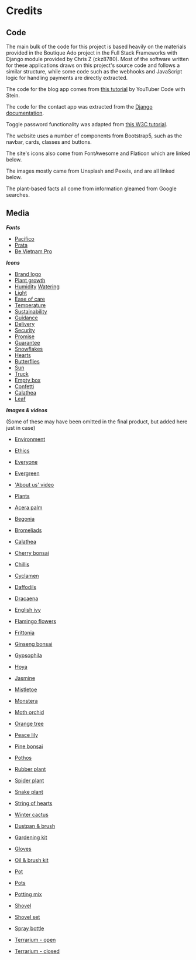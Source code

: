 # Credits 

## **Code**
The main bulk of the code for this project is based heavily on the materials provided in the Boutique Ado project in the Full Stack Frameworks with Django module provided by Chris Z (ckz8780). Most of the software written for these applications draws on this project's source code and follows a similar structure, while some code such as the webhooks and JavaScript logic for handling payments are directly extracted.

The code for the blog app comes from [this tutorial](https://www.youtube.com/watch?v=m3hhLE1KR5Q) by YouTuber Code with Stein.

The code for the contact app was extracted from the [Django documentation](https://docs.djangoproject.com/en/4.0/topics/email/).

Toggle password functionality was adapted from [this W3C tutorial](https://www.w3schools.com/howto/howto_js_toggle_password.asp).

The website uses a number of components from Bootstrap5, such as the navbar, cards, classes and buttons. 

The site's icons also come from FontAwesome and Flaticon which are linked below.

The images mostly came from Unsplash and Pexels, and are all linked below.

The plant-based facts all come from information gleamed from Google searches.

## **Media**

***Fonts***

* [Pacifico](https://fonts.google.com/specimen/Pacifico?category=Handwriting#standard-styles)
* [Prata](https://fonts.google.com/specimen/Prata?category=Serif)
* [Be Vietnam Pro](https://fonts.google.com/specimen/Be+Vietnam+Pro?category=Sans+Serif&preview.text=%C2%A315.00&preview.text_type=custom)

***Icons***

* [Brand logo](https://www.flaticon.com/free-icon/gardening_1973668?related_id=1973668&origin=search)
* [Plant growth](https://www.flaticon.com/premium-icon/growth_2194860?term=plants&related_id=2194860)
* [Humidity](https://www.flaticon.com/premium-icon/humidity_1585362?)
[Watering](https://www.flaticon.com/free-icon/watering-can_2853225?term=watering%20can&page=1&position=17&page=1&position=17&related_id=2853225&origin=search)
* [Light](https://www.flaticon.com/premium-icon/cloudy-day_3222797?term=cloudy&page=1&position=9&page=1&position=9&related_id=3222797&origin=search)
* [Ease of care](https://www.flaticon.com/premium-icon/hand_3131301?term=plant%20love&page=1&position=60&page=1&position=60&related_id=3131301&origin=search)
* [Temperature](https://www.flaticon.com/free-icon/thermometer_1843544?term=temperature&page=1&position=7&page=1&position=7&related_id=1843544&origin=search)
* [Sustainability](https://www.flaticon.com/free-icon/agriculture_1772243?term=gardening&page=2&position=37&page=2&position=37&related_id=1772243&origin=search)
* [Guidance](https://www.flaticon.com/free-icon/love_3994063?term=plant%20love&page=2&position=64&page=2&position=64&related_id=3994063&origin=search)
* [Delivery](https://www.flaticon.com/free-icon/delivery_2358147?related_id=2358132&origin=search)
* [Security](https://www.flaticon.com/premium-icon/secure-shopping_2787513?term=bag%20secure&page=1&position=1&page=1&position=1&related_id=2787513&origin=search)
* [Promise](https://www.flaticon.com/premium-icon/pinky-promise_2058977?term=promise&page=1&position=10&page=1&position=10&related_id=2058977&origin=search)
* [Guarantee](https://www.flaticon.com/premium-icon/hand_3131301?term=plant%20love&page=1&position=60&page=1&position=60&related_id=3131301&origin=search)
* [Snowflakes](https://www.flaticon.com/free-icon/snowflake_2942909?term=snowflake&page=1&position=13&page=1&position=13&related_id=2942909&origin=search)
* [Hearts](https://www.flaticon.com/free-icon/hearts_1405110?term=love%20hearts&page=1&position=27&page=1&position=27&related_id=1405110&origin=search)
* [Butterflies](https://www.flaticon.com/premium-icon/butterfly_2716942)
* [Sun](https://www.flaticon.com/free-icon/sun_869869?term=sun&page=1&position=5&page=1&position=5&related_id=869869&origin=search)
* [Truck](https://www.flaticon.com/free-icon/delivery_709790?term=delivery%20truck&page=1&position=1&page=1&position=1&related_id=709790&origin=search)
* [Empty box](https://www.flaticon.com/premium-icon/wallet_1992132)
* [Confetti](https://www.flaticon.com/free-icon/confetti_308066?term=confetti&page=1&position=1&page=1&position=1&related_id=308066&origin=search#)
* [Calathea](https://www.flaticon.com/free-icon/calathea_4842629?term=calathea&page=1&position=11&page=1&position=11&related_id=4842629&origin=search)
* [Leaf](https://www.flaticon.com/free-icon/leaf_2362779?term=leaf&page=1&position=72&page=1&position=72&related_id=2362779&origin=search)

***Images & videos***

(Some of these may have been omitted in the final product, but added here just in case)

* [Environment](https://unsplash.com/photos/o41CLC24-SE)
* [Ethics](https://unsplash.com/photos/WYGhTLym344)
* [Everyone](https://unsplash.com/photos/qhQigi52kXw)
* [Evergreen](https://unsplash.com/photos/x8ZStukS2PM)
* ['About us' video](https://www.pexels.com/video/nature-plant-pot-plants-4503294/)
* [Plants](https://unsplash.com/photos/gCKJD71IgRI)

* [Acera palm](https://unsplash.com/photos/AU5F441QvvQ)
* [Begonia](https://www.pexels.com/photo/summer-pattern-leaf-plants-4499368/)
* [Bromeliads](https://www.bromsocnsw.org.au/how-to-take-care-of-your-indoor-bromeliads.html )
* [Calathea](https://unsplash.com/photos/rGdSwVibhiQ)
* [Cherry bonsai](https://www.bonsaiempire.com/inspiration/top-10/cherry-bonsai)
* [Chillis](https://www.pexels.com/photo/red-chili-peppers-3208324/)
* [Cyclamen](https://unsplash.com/photos/uyoq-6_3sWQ)
* [Daffodils](https://unsplash.com/photos/gXQCELcnI2U)
* [Dracaena](https://unsplash.com/photos/r-kG_nvpvLA)
* [English ivy](https://www.pexels.com/photo/food-light-summer-sun-7365049/)
* [Flamingo flowers](https://www.pexels.com/photo/crop-person-showing-vase-with-blooming-flamingo-flower-sprigs-7536786/)
* [Frittonia](https://www.pexels.com/photo/fittonia-with-wavy-leaves-in-pot-on-gray-background-7189360/)
* [Ginseng bonsai](https://www.pexels.com/photo/bonsai-on-white-background-4050790/)
* [Gypsophila](https://www.pexels.com/photo/crop-person-showing-blooming-gypsophila-bouquet-with-wavy-stems-6913052/)
* [Hoya](https://unsplash.com/photos/pGglEaGaN2E)
* [Jasmine](https://www.theonlinesecretgarden.com/plants/jasmine)
* [Mistletoe](https://unsplash.com/photos/_-7VBOQoEDM)
* [Monstera](https://unsplash.com/photos/bwsTJMnhcwE)
* [Moth orchid](https://unsplash.com/photos/D_TIIC7jhg8)
* [Orange tree](https://unsplash.com/photos/dYYmeKBM6RU)
* [Peace lily](https://unsplash.com/photos/lmczPemWjQQ)
* [Pine bonsai](https://unsplash.com/photos/TYUS-cXzy50)
* [Pothos](https://unsplash.com/photos/dTLeHGu9FAw)
* [Rubber plant](https://unsplash.com/photos/Mp38Mp9TJH8)
* [Spider plant](https://unsplash.com/photos/Mfpygdu4A0E)
* [Snake plant](https://www.pexels.com/photo/photo-of-green-snake-house-plant-2123482/)
* [String of hearts](https://unsplash.com/photos/rmYAJLWdH3Q)
* [Winter cactus](https://unsplash.com/photos/N9lmtlOuaDM)

* [Dustpan & brush](https://unsplash.com/photos/77La8Of1F9g)
* [Gardening kit](https://www.pexels.com/photo/gardening-tools-in-pot-near-gloves-6231714/)
* [Gloves](https://www.pexels.com/photo/person-wearing-white-garden-gloves-9413747/)
* [Oil & brush kit](https://unsplash.com/photos/uooMllXe6gE)
* [Pot](https://www.nisbets.co.uk/terracotta-planter-320mm/cc539)
* [Pots](https://www.wmpot.co.uk/terracotta-plant-pots-f13-13cm-dia-pk-10)
* [Potting mix](https://www.pexels.com/photo/person-holding-brown-plastic-pot-4505162/)
* [Shovel](https://unsplash.com/photos/JR7IPWMMXcc)
* [Shovel set](https://www.pexels.com/photo/top-view-photo-of-gardening-tools-4503269/)
* [Spray bottle](https://unsplash.com/photos/MHrmbMQ8DJ8)
* [Terrarium - open](https://www.pexels.com/photo/plants-in-a-glass-container-4650142/)
* [Terrarium - closed](https://www.pexels.com/photo/plants-in-a-terrarium-jar-4650144/)
